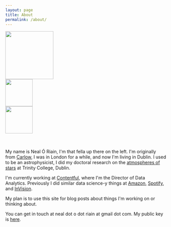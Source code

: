```yaml
---
layout: page
title: About
permalink: /about/
---
```


<div class="figrow">
<div class="figcolumn">
  <img src="/images/n-o-r/me.png" style="width:150px">
</div>
<div class="figcolumn">
<div class="figrow">
  <a href="https://twitter.com/neal_o_r"><img src="/images/n-o-r/twitter-logo.jpg" style="width:85px"></a>
</div>
<div class="figrow">
  <a href="https://github.com/neal-o-r"><img src="/images/n-o-r/GitHubMark.png" style="width:85px"></a>
</div>
</div>
</div>


<br>
<br>

My name is Neal Ó Riain, I'm that fella up there on the left. I'm originally from [Carlow](https://ga.wikipedia.org/wiki/Ceatharlach), I was in London for a while, and now I'm living in Dublin. I used to be an astrophysicist, I did my doctoral research on the [atmospheres of stars](http://www.tara.tcd.ie/handle/2262/85162) at Trinity College, Dublin.

I'm currently working at [Contentful](https://www.contentful.com/), where I'm the Director of Data Analytics. Previously I did similar data science-y things at [Amazon](amazon.com), [Spotify](spotify.com), and [InVision](https://www.invisionapp.com/). 


My plan is to use this site for blog posts about things I'm working on or thinking about.

You can get in touch at neal dot o dot riain at gmail dot com. My public key is [here](/images/n-o-r/public.key).
